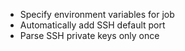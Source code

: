 - Specify environment variables for job
- Automatically add SSH default port
- Parse SSH private keys only once